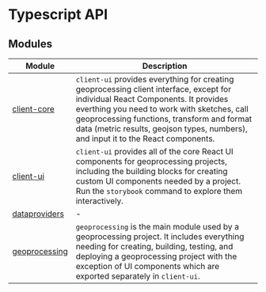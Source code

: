 # Typescript API

## Modules

| Module | Description |
| ------ | ------ |
| [client-core](client-core/index.md) | `client-ui` provides everything for creating geoprocessing client interface, except for individual React Components. It provides everthing you need to work with sketches, call geoprocessing functions, transform and format data (metric results, geojson types, numbers), and input it to the React components. |
| [client-ui](client-ui/index.md) | `client-ui` provides all of the core React UI components for geoprocessing projects, including the building blocks for creating custom UI components needed by a project. Run the `storybook` command to explore them interactively. |
| [dataproviders](dataproviders/index.md) | - |
| [geoprocessing](geoprocessing/index.md) | `geoprocessing` is the main module used by a geoprocessing project. It includes everything needing for creating, building, testing, and deploying a geoprocessing project with the exception of UI components which are exported separately in `client-ui`. |

